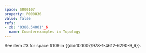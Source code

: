 ```yaml
---
space: S000107
property: P000036
value: false
refs:
- zb: "0386.54001"_6
  name: Counterexamples in Topology
---
```


See item #3 for space #109 in {{doi:10.1007/978-1-4612-6290-9_6}}.
